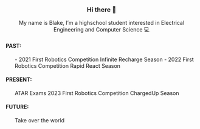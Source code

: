 <h3 align="center"> Hi there 👋 </h3>

<p align="center"> 
  My name is Blake, I’m a highschool student interested in Electrical Engineering and Computer Science 💻
</p>

<h4>
  PAST:
</h4>
<ul>
  - 2021 First Robotics Competition Infinite Recharge Season
  - 2022 First Robotics Competition Rapid React Season
</ul>

<h4>
PRESENT:
</h4>
<ul>
ATAR Exams
2023 First Robotics Competition ChargedUp Season
</ul>

<h4>
FUTURE:
</h4>
<ul>
Take over the world
</ul>
